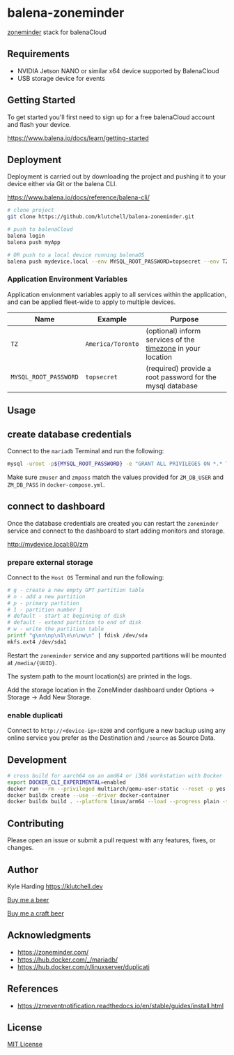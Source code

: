 # balena-zoneminder

[zoneminder](https://www.zoneminder.com/) stack for balenaCloud

## Requirements

- NVIDIA Jetson NANO or similar x64 device supported by BalenaCloud
- USB storage device for events

## Getting Started

To get started you'll first need to sign up for a free balenaCloud account and flash your device.

<https://www.balena.io/docs/learn/getting-started>

## Deployment

Deployment is carried out by downloading the project and pushing it to your device either via Git or the balena CLI.

<https://www.balena.io/docs/reference/balena-cli/>

```bash
# clone project
git clone https://github.com/klutchell/balena-zoneminder.git

# push to balenaCloud
balena login
balena push myApp

# OR push to a local device running balenaOS
balena push mydevice.local --env MYSQL_ROOT_PASSWORD=topsecret --env TZ=America/Toronto
```

### Application Environment Variables

Application envionment variables apply to all services within the application, and can be applied fleet-wide to apply to multiple devices.

|Name|Example|Purpose|
|---|---|---|
|`TZ`|`America/Toronto`|(optional) inform services of the [timezone](https://en.wikipedia.org/wiki/List_of_tz_database_time_zones) in your location|
|`MYSQL_ROOT_PASSWORD`|`topsecret`|(required) provide a root password for the mysql database|

## Usage

## create database credentials

Connect to the `mariadb` Terminal and run the following:

```bash
mysql -uroot -p${MYSQL_ROOT_PASSWORD} -e "GRANT ALL PRIVILEGES ON *.* TO 'zmuser'@'%' IDENTIFIED BY 'zmpass';"
```

Make sure `zmuser` and `zmpass` match the values provided for `ZM_DB_USER` and `ZM_DB_PASS` in `docker-compose.yml`.

## connect to dashboard

Once the database credentials are created you can restart the `zoneminder` service and connect to the dashboard to start adding monitors and storage.

<http://mydevice.local:80/zm>

### prepare external storage

Connect to the `Host OS` Terminal and run the following:

```bash
# g - create a new empty GPT partition table
# n - add a new partition
# p - primary partition
# 1 - partition number 1
# default - start at beginning of disk
# default - extend partition to end of disk
# w - write the partition table
printf "g\nn\np\n1\n\n\nw\n" | fdisk /dev/sda
mkfs.ext4 /dev/sda1
```

Restart the `zoneminder` service and any supported partitions will be mounted at `/media/{UUID}`.

The system path to the mount location(s) are printed in the logs.

Add the storage location in the ZoneMinder dashboard under Options -> Storage -> Add New Storage.

### enable duplicati

Connect to `http://<device-ip>:8200` and configure a new backup using any online service you prefer as the Destination and `/source` as Source Data.

## Development

```bash
# cross build for aarch64 on an amd64 or i386 workstation with Docker
export DOCKER_CLI_EXPERIMENTAL=enabled
docker run --rm --privileged multiarch/qemu-user-static --reset -p yes
docker buildx create --use --driver docker-container
docker buildx build . --platform linux/arm64 --load --progress plain -t zoneminder
```

## Contributing

Please open an issue or submit a pull request with any features, fixes, or changes.

## Author

Kyle Harding <https://klutchell.dev>

[Buy me a beer](https://kyles-tip-jar.myshopify.com/cart/31356319498262:1?channel=buy_button)

[Buy me a craft beer](https://kyles-tip-jar.myshopify.com/cart/31356317859862:1?channel=buy_button)

## Acknowledgments

- <https://zoneminder.com/>
- <https://hub.docker.com/_/mariadb/>
- <https://hub.docker.com/r/linuxserver/duplicati>

## References

- <https://zmeventnotification.readthedocs.io/en/stable/guides/install.html>

## License

[MIT License](./LICENSE)
